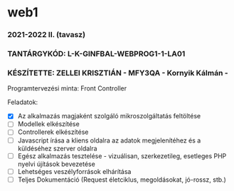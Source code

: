 # web1
### 2021-2022 II. (tavasz)
### TANTÁRGYKÓD: L-K-GINFBAL-WEBPROG1-1-LA01
### KÉSZÍTETTE: ZELLEI KRISZTIÁN - MFY3QA - Kornyik Kálmán - 

Programtervezési minta: Front Controller 

Feladatok:
- [x] Az alkalmazás magjaként szolgáló mikroszolgáltatás feltöltése
- [ ] Modellek elkészítése
- [ ] Controllerek elkészítése
- [ ] Javascript írása a kliens oldalra az adatok megjelenítéhez és a küldéséhez szerver oldalra
- [ ] Egész alkalmazás tesztelése - vizuálisan, szerkezetileg, esetleges PHP nyelvi újítások bevezetése
- [ ] Lehetséges veszélyforrások elhárítása
- [ ] Teljes Dokumentáció (Request életciklus, megoldásokat, jó-rossz, stb.)
